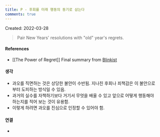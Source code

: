 ```yaml
---
title: P - 후회를 미래 행동의 동기로 삼는다
comments: true
---
```


Created: 2022-03-28

>Pair New Years' resolutions with "old" year's regrets.

#### References
- [[The Power of Regret]] Final summary from [Blinkist](https://www.blinkist.com/)

#### 생각
- 과오를 직면하는 것은 상당한 불안이 수반됨. 지나친 후회나 죄책감은 이 불안으로부터 도피하는 방식일 수 있음. 
- 과거의 실수를 자책하기보다 거기서 무엇을 배울 수 있고 앞으로 어떻게 행동해야 하는지를 적어 보는 것이 유용함.
- 이렇게 하려면 과오를 진심으로 인정할 수 있어야 함.

#### 연결
- 